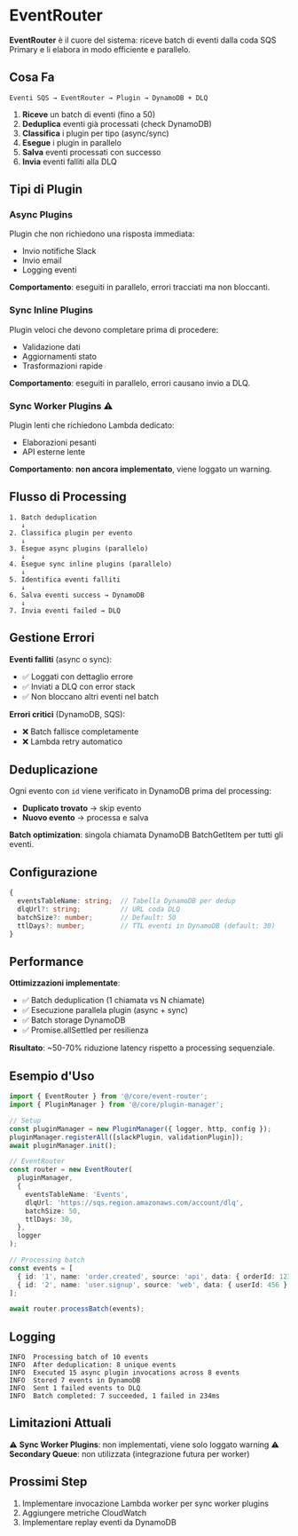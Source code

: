 # EventRouter

**EventRouter** è il cuore del sistema: riceve batch di eventi dalla coda SQS Primary e li elabora in modo efficiente e parallelo.

## Cosa Fa

```
Eventi SQS → EventRouter → Plugin → DynamoDB + DLQ
```

1. **Riceve** un batch di eventi (fino a 50)
2. **Deduplica** eventi già processati (check DynamoDB)
3. **Classifica** i plugin per tipo (async/sync)
4. **Esegue** i plugin in parallelo
5. **Salva** eventi processati con successo
6. **Invia** eventi falliti alla DLQ

## Tipi di Plugin

### Async Plugins
Plugin che non richiedono una risposta immediata:
- Invio notifiche Slack
- Invio email
- Logging eventi

**Comportamento**: eseguiti in parallelo, errori tracciati ma non bloccanti.

### Sync Inline Plugins
Plugin veloci che devono completare prima di procedere:
- Validazione dati
- Aggiornamenti stato
- Trasformazioni rapide

**Comportamento**: eseguiti in parallelo, errori causano invio a DLQ.

### Sync Worker Plugins ⚠️
Plugin lenti che richiedono Lambda dedicato:
- Elaborazioni pesanti
- API esterne lente

**Comportamento**: **non ancora implementato**, viene loggato un warning.

## Flusso di Processing

```
1. Batch deduplication
   ↓
2. Classifica plugin per evento
   ↓
3. Esegue async plugins (parallelo)
   ↓
4. Esegue sync inline plugins (parallelo)
   ↓
5. Identifica eventi falliti
   ↓
6. Salva eventi success → DynamoDB
   ↓
7. Invia eventi failed → DLQ
```

## Gestione Errori

**Eventi falliti** (async o sync):
- ✅ Loggati con dettaglio errore
- ✅ Inviati a DLQ con error stack
- ✅ Non bloccano altri eventi nel batch

**Errori critici** (DynamoDB, SQS):
- ❌ Batch fallisce completamente
- ❌ Lambda retry automatico

## Deduplicazione

Ogni evento con `id` viene verificato in DynamoDB prima del processing:
- **Duplicato trovato** → skip evento
- **Nuovo evento** → processa e salva

**Batch optimization**: singola chiamata DynamoDB BatchGetItem per tutti gli eventi.

## Configurazione

```typescript
{
  eventsTableName: string;  // Tabella DynamoDB per dedup
  dlqUrl?: string;          // URL coda DLQ
  batchSize?: number;       // Default: 50
  ttlDays?: number;         // TTL eventi in DynamoDB (default: 30)
}
```

## Performance

**Ottimizzazioni implementate**:
- ✅ Batch deduplication (1 chiamata vs N chiamate)
- ✅ Esecuzione parallela plugin (async + sync)
- ✅ Batch storage DynamoDB
- ✅ Promise.allSettled per resilienza

**Risultato**: ~50-70% riduzione latency rispetto a processing sequenziale.

## Esempio d'Uso

```typescript
import { EventRouter } from '@/core/event-router';
import { PluginManager } from '@/core/plugin-manager';

// Setup
const pluginManager = new PluginManager({ logger, http, config });
pluginManager.registerAll([slackPlugin, validationPlugin]);
await pluginManager.init();

// EventRouter
const router = new EventRouter(
  pluginManager,
  {
    eventsTableName: 'Events',
    dlqUrl: 'https://sqs.region.amazonaws.com/account/dlq',
    batchSize: 50,
    ttlDays: 30,
  },
  logger
);

// Processing batch
const events = [
  { id: '1', name: 'order.created', source: 'api', data: { orderId: 123 } },
  { id: '2', name: 'user.signup', source: 'web', data: { userId: 456 } },
];

await router.processBatch(events);
```

## Logging

```
INFO  Processing batch of 10 events
INFO  After deduplication: 8 unique events
INFO  Executed 15 async plugin invocations across 8 events
INFO  Stored 7 events in DynamoDB
INFO  Sent 1 failed events to DLQ
INFO  Batch completed: 7 succeeded, 1 failed in 234ms
```

## Limitazioni Attuali

⚠️ **Sync Worker Plugins**: non implementati, viene solo loggato warning
⚠️ **Secondary Queue**: non utilizzata (integrazione futura per worker)

## Prossimi Step

1. Implementare invocazione Lambda worker per sync worker plugins
2. Aggiungere metriche CloudWatch
3. Implementare replay eventi da DynamoDB
